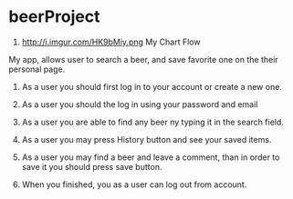 # beerProject



 1. http://i.imgur.com/HK9bMiy.png   My Chart Flow



 My app, allows user to search a beer, and save favorite one on the their personal page.

 1. As a user you should first log in to your account or create a new one.

 2. As a user you should the  log in using your password and email

 3. As a user you are able to find any beer ny typing it in the search field. 

 4. As a user you may press History button and see your saved items. 

 5. As a user you may find a beer and leave a comment, than in order to save it you should press save button.

 6. When you finished, you as a user can log out from account.

